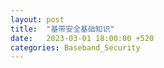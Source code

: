 ```yaml
---
layout: post
title:  "基带安全基础知识"
date:   2023-03-01 18:00:00 +520
categories: Baseband_Security
---
```


